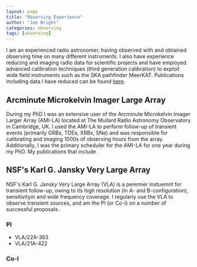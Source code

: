 ```yaml
---
layout: page
title: "Observing Experience"
author: "Joe Bright"
categories: observing
tags: [observing]
---
```


I am an experienced radio astronomer, having observed with and obtained observing time on many different instruments. I also have experience reducing and imaging radio data for scientific projects and have employed advanced calibration techniques (third generation calibration) to exploit wide field instruments such as the SKA pathfinder MeerKAT. Publications including data I have reduced can be found [here](https://ui.adsabs.harvard.edu/public-libraries/ppTg0JsAQeKfhFb_waw21Q).

## Arcminute Microkelvin Imager Large Array
During my PhD I was an extensive user of the Arcminute Microkelvin Imager Larger Array (AMI-LA) located at The Mullard Radio Astronomy Observatory in Cambridge, UK. I used the AMI-LA to perform follow-up of transient events (primarily GRBs, TDEs, XRBs, SNe) and was responsible for calibrating and imaging 1000s of observing hours from the array. Additionally, I was the primary scheduler for the AMI-LA for one year during my PhD. My publications that include 

## NSF's Karl G. Jansky Very Large Array
NSF's Karl G. Jansky Very Large Array (VLA) is a peremier instuemnt for transient follow-up, owing to its high resolution (in A- and B-configuration), sensitivitym and wide frequency coverage. I regularly use the VLA to observe transient sources, and am the PI (or Co-I) on a number of successful proposals.
### PI
- VLA/22A-363
- VLA/21A-422
### Co-I
